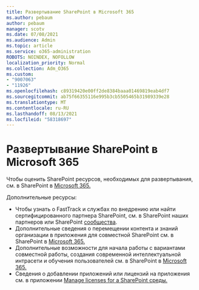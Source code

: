 ```yaml
---
title: Развертывание SharePoint в Microsoft 365
ms.author: pebaum
author: pebaum
manager: scotv
ms.date: 07/08/2021
ms.audience: Admin
ms.topic: article
ms.service: o365-administration
ROBOTS: NOINDEX, NOFOLLOW
localization_priority: Normal
ms.collection: Adm_O365
ms.custom:
- "9007063"
- "11926"
ms.openlocfilehash: c89319420e00ff2de8384baaa01469819eab4df7
ms.sourcegitcommit: ab75f66355116e995b3cb5505465b31989339e28
ms.translationtype: MT
ms.contentlocale: ru-RU
ms.lasthandoff: 08/13/2021
ms.locfileid: "58318697"
---
```

# <a name="deploy-sharepoint-in-microsoft-365"></a>Развертывание SharePoint в Microsoft 365

Чтобы оценить SharePoint ресурсов, необходимых для развертывания, см. в SharePoint в [Microsoft 365.](https://docs.microsoft.com/sharepoint/introduction) 

Дополнительные ресурсы: 

- Чтобы узнать о FastTrack и службах по внедрению или найти сертифицированного [](https://docs.microsoft.com/microsoft-365/sharepoint/sharepoint-partners-sharepoint-support)партнера SharePoint, см. в SharePoint наших партнеров или SharePoint [сообщества](https://techcommunity.microsoft.com/t5/sharepoint/ct-p/SharePoint). 
- Дополнительные сведения о перемещении контента и знаний организации в приложения для совместной SharePoint см. в SharePoint в [Microsoft 365.](https://docs.microsoft.com/sharepoint/introduction#migration) 
- Дополнительные возможности для начала работы с вариантами совместной работы, создания современной интеллектуальной интрасети и обучения пользователей см. в SharePoint в [Microsoft 365.](https://docs.microsoft.com/sharepoint/introduction#collaboration) 
- Сведения о добавлении приложений или лицензий на приложения см. в приложении [Manage licenses for a SharePoint среды.](https://docs.microsoft.com/sharepoint/manage-app-licenses) 



